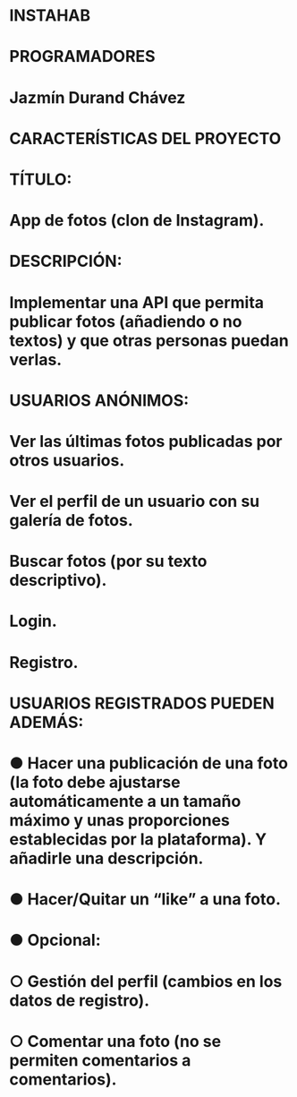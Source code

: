 # INSTAHAB
#
# PROGRAMADORES
#
# Jazmín Durand Chávez 
#
# CARACTERÍSTICAS DEL PROYECTO
#
# TÍTULO:
#
# App de fotos (clon de Instagram).
#
# DESCRIPCIÓN:
#
# Implementar una API que permita publicar fotos (añadiendo o no textos) y que otras personas puedan verlas.
#
# USUARIOS ANÓNIMOS:
# 
# Ver las últimas fotos publicadas por otros usuarios.
#
# Ver el perfil de un usuario con su galería de fotos.
#
# Buscar fotos (por su texto descriptivo).
# 
# Login.
# 
# Registro.
# 
# USUARIOS REGISTRADOS PUEDEN ADEMÁS:
#
# ● Hacer una publicación de una foto (la foto debe ajustarse automáticamente a un tamaño máximo y unas proporciones establecidas por la plataforma). Y añadirle una descripción.
#
# ● Hacer/Quitar un “like” a una foto.
#
# ● Opcional:
# ○ Gestión del perfil (cambios en los datos de registro). 
# ○ Comentar una foto (no se permiten comentarios a comentarios).
# 

